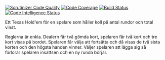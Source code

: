 [![Scrutinizer Code Quality](https://scrutinizer-ci.com/g/tomas-zw/mvc_report/badges/quality-score.png?b=main)](https://scrutinizer-ci.com/g/tomas-zw/mvc_report/?branch=main)
[![Code Coverage](https://scrutinizer-ci.com/g/tomas-zw/mvc_report/badges/coverage.png?b=main)](https://scrutinizer-ci.com/g/tomas-zw/mvc_report/?branch=main)
[![Build Status](https://scrutinizer-ci.com/g/tomas-zw/mvc_report/badges/build.png?b=main)](https://scrutinizer-ci.com/g/tomas-zw/mvc_report/build-status/main)
[![Code Intelligence Status](https://scrutinizer-ci.com/g/tomas-zw/mvc_report/badges/code-intelligence.svg?b=main)](https://scrutinizer-ci.com/code-intelligence)

Ett Texas Hold'em för en spelare som håller koll på antal rundor och total vinst.

Reglerna är enkla. Dealern får två gömda kort, spelaren får två kort och tre 
kort visas på bordet. Spelaren får välja att fortsätta och då visas de två sista 
korten och den högsta handen vinner. Väljer spelaren att lägga sig så förlorar 
spelaren insattsen och en ny runda börjar.
